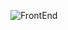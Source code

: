 ![FrontEnd](https://github.com/EmarotEmmanuel/Projects/assets/160850631/a31e2294-f2da-4c91-b063-9aa461da16b5)
